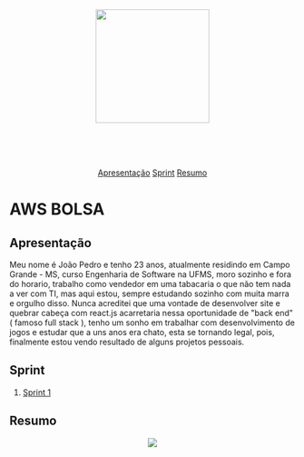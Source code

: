 <div align="center">
<img src="https://i.pinimg.com/originals/80/0b/5a/800b5ad22d27e85483b1c298802951e4.png" width = "200px" />
</div>

<br/><br/><br/>

<p align = "center">
    <a href="#apresentação"> Apresentação</a>
    <a href="#sprints"> Sprint</a>
    <a href="#resumo"> Resumo</a>
</p>

# AWS BOLSA

## Apresentação

Meu nome é João Pedro e tenho 23 anos, atualmente residindo em Campo Grande - MS, curso Engenharia de Software na UFMS, moro sozinho e fora do horario, trabalho como vendedor em uma tabacaria o que não tem nada a ver com TI, mas aqui estou, sempre estudando sozinho com muita marra e orgulho disso. Nunca acreditei que uma vontade de desenvolver site e quebrar cabeça com react.js acarretaria nessa oportunidade de "back end" ( famoso full stack ), tenho um sonho em trabalhar com desenvolvimento de jogos e estudar que a uns anos era chato, esta se tornando legal, pois, finalmente estou vendo resultado de alguns projetos pessoais. 

## Sprint 

1. [Sprint 1](Sprint%201/)


## Resumo






<div align="center">
<img src="http://img.shields.io/static/v1?label=STATUS&message=EM%20DESENVOLVIMENTO&color=GREEN&style=for-the-badge"/>
</div>
